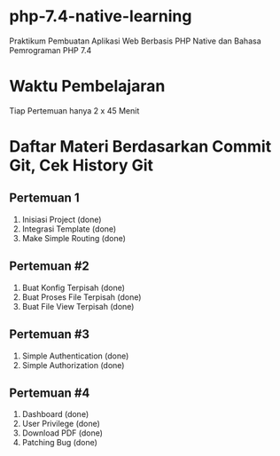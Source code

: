 # php-7.4-native-learning
Praktikum Pembuatan Aplikasi Web Berbasis PHP Native dan Bahasa Pemrograman PHP 7.4

# Waktu Pembelajaran
Tiap Pertemuan hanya 2 x 45 Menit

# Daftar Materi Berdasarkan Commit Git, Cek History Git
## Pertemuan 1
1. Inisiasi Project (done)
2. Integrasi Template (done)
3. Make Simple Routing (done)

## Pertemuan #2
1. Buat Konfig Terpisah (done)
2. Buat Proses File Terpisah (done)
3. Buat File View Terpisah (done)

## Pertemuan #3
1. Simple Authentication (done)
2. Simple Authorization (done)

## Pertemuan #4
1. Dashboard (done)
2. User Privilege (done)
3. Download PDF (done)
4. Patching Bug (done)
